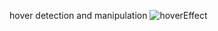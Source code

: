 hover detection and manipulation
![hoverEffect](https://user-images.githubusercontent.com/100438690/201342942-921e4ee6-a2ab-4431-8f17-40e2e4ae54c6.jpg)
